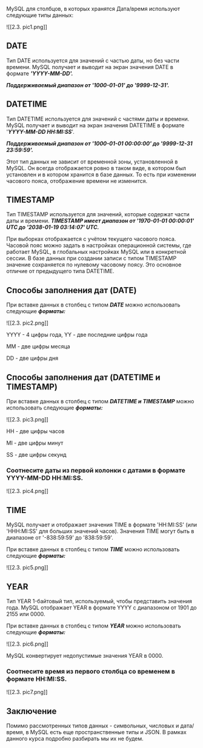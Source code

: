 
MySQL для столбцов, в которых хранятся Дата/время используют следующие типы данных:

![[2.3. pic1.png]]


## DATE

Тип DATE используется для значений с частью даты, но без части времени. MySQL получает и выводит на экран значения DATE в формате **_'YYYY-MM-DD'._**

_**Поддерживаемый диапазон от '1000-01-01' до '9999-12-31'.**_


## DATETIME 

Тип DATETIME используется для значений с частями даты и времени. MySQL получает и выводит на экран значения DATETIME в формате '**_YYYY-MM-DD HH:MI:SS_**'.

_**Поддерживаемый диапазон от '1000-01-01 00:00:00' до '9999-12-31 23:59:59'.**_

Этот тип данных не зависит от временной зоны, установленной в MySQL. Он всегда отображается ровно в таком виде, в котором был установлен и в котором хранится в базе данных. То есть при изменении часового пояса, отображение времени не изменится.


## TIMESTAMP

Тип TIMESTAMP используется для значений, которые содержат части даты и времени. _**TIMESTAMP имеет диапазон от '1970-01-01 00:00:01' UTC до '2038-01-19 03:14:07' UTC.**_

При выборках отображается с учётом текущего часового пояса. Часовой пояс можно задать в настройках операционной системы, где работает MySQL, в глобальных настройках MySQL или в конкретной сессии. В базе данных при создании записи с типом TIMESTAMP значение сохраняется по нулевому часовому поясу. Это основное отличие от предыдущего типа DATETIME.


## Способы заполнения дат (DATE)

При вставке данных в столбец с типом _**DATE**_ можно использовать следующие _**форматы:**_

![[2.3. pic2.png]]

YYYY - 4 цифры года, YY - две последние цифры года

МM - две цифры месяца

DD - две цифры дня


## Способы заполнения дат (DATETIME и TIMESTAMP)

При вставке данных в столбец с типом _**DATETIME и TIMESTAMP**_ можно использовать следующие _**форматы:**_

![[2.3. pic3.png]]

HH - две цифры часов

MI - две цифры минут

SS - две цифры секунд



### Соотнесите даты из первой колонки с датами в формате **YYYY-MM-DD HH:MI:SS.**

![[2.3. pic4.png]]



## TIME

MySQL получает и отображает значения TIME в формате 'HH:MI:SS' (или 'HHH:MI:SS' для больших значений часов). Значения TIME могут быть в диапазоне от '-838:59:59' до '838:59:59'.

При вставке данных в столбец с типом _**TIME**_ можно использовать следующие _**форматы:**_

![[2.3. pic5.png]]



## YEAR

Тип YEAR 1-байтовый тип, используемый, чтобы представить значения года. MySQL отображает YEAR в формате YYYY с диапазоном от 1901 до 2155 или 0000.

При вставке данных в столбец с типом _**YEAR**_ можно использовать следующие _**форматы:**_

![[2.3. pic6.png]]

MySQL конвертирует недопустимые значения YEAR в 0000.



### Соотнесите время из первого столбца со временем в формате **HH:MI:SS**.

![[2.3. pic7.png]]



## Заключение

Помимо рассмотренных типов данных - символьных, числовых и дата/время, в MySQL есть еще пространственные типы и JSON. В рамках данного курса подробно разбирать мы их не будем.
